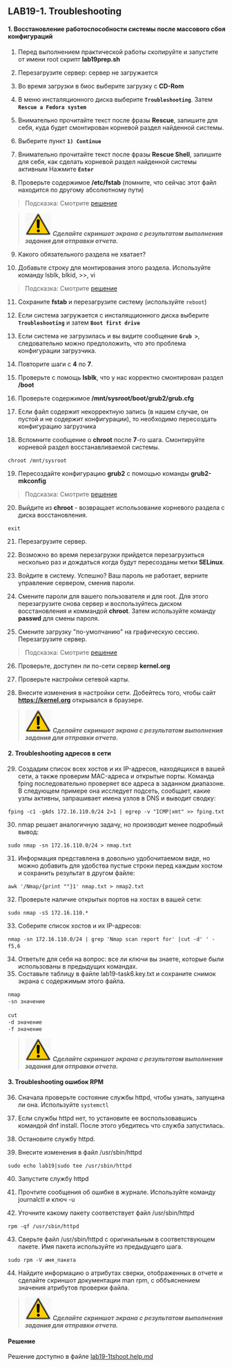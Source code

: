 ## LAB19-1. Troubleshooting


#### 1. Восстановление работоспособности системы после массового сбоя конфигураций
1. Перед выполнением практической работы скопируйте и запустите от имени root скрипт **lab19prep.sh**

2. Перезагрузите сервер: сервер не загружается

3. Во время загрузки в биос выберите загрузку с **CD-Rom**

4. В меню инсталяционного диска выберите **`Troubleshooting`**. Затем **`Rescue a Fedora system`**

5. Внимательно прочитайте текст после фразы **Rescue**, запишите для себя, куда будет смонтирован корневой раздел найденной системы.

6. Выберите пункт **`1) Continue`**

7. Внимательно прочитайте текст после фразы **Rescue Shell**, запишите для себя, как сделать корневой раздел найденной системы активным
Нажмите **`Enter`**

8. Проверьте содержимое **/etc/fstab** (помните, что сейчас этот файл находится по другому абсолютному пути)
> Подсказка: Смотрите [решение](#Решение)

>![Screenshot](../img/scr.png)
***Cделайте скриншот экрана c результатом выполнения задания для отправки отчета.***

9. Какого обязательного раздела не хватает?

10. Добавьте строку для монтирования этого раздела. Используйте команду lsblk, blkid, >>, vi
> Подсказка: Смотрите [решение](#Решение)

11. Сохраните **fstab** и перезагрузите систему (используйте `reboot`)

12. Если система загружается с инсталяцционного диска выберите **`Troubleshooting`** и затем **`Boot first drive`**

13. Если система не загрузилась и вы видите сообщение  **`Grub >`**, следовательно можно предположить, что это проблема конфигурации загрузчика.

14. Повторите шаги с **4** по **7**.

15. Проверьте с помощь **lsblk**, что у нас корректно смонтирован раздел **/boot**

16. Проверьте содержимое **/mnt/sysroot/boot/grub2/grub.cfg**

17. Если файл содержит некорректную запись (в нашем случае, он пустой и не содержит конфигурации), то необходимо пересоздать конфигурацию загрузчика

18. Вспомните сообщение о **chroot** после **7**-го шага. Смонтируйте корневой раздел восстанавливаемой системы.
```
chroot /mnt/sysroot
```
19. Пересоздайте конфигурацию **grub2** c помощью команды **grub2-mkconfig**
> Подсказка: Смотрите [решение](#Решение)

20. Выйдите из **chroot** - возвращает использование корневого раздела с диска восстановления.
```
exit
```
21. Перезагрузите сервер.

22. Возможно во время перезагрузки прийдется перезагрузиться несколько раз и дождаться когда будут пересозданы метки **SELinux**.

23. Войдите в систему. Успешно? Ваш пароль не работает, верните управление сервером, сменив пароли.

24. Смените пароли для вашего пользователя и для root. Для этого перезагрузите снова сервер и воспользуйтесь диском восстановления и коммандой **chroot**. Затем используйте команду **passwd** для смены пароля.

25. Смените загрузку "по-умолчанию" на графическую сессию. Перезагрузите сервер.
> Подсказка: Смотрите [решение](#Решение)

26. Проверьте, доступен ли по-сети сервер **kernel.org**

27. Проверьте настройки сетевой карты.

28. Внесите изменения в настройки сети. Добейтесь того, чтобы сайт **https://kernel.org** открывался в браузере.
>![Screenshot](../img/scr.png)
***Cделайте скриншот экрана c результатом выполнения задания для отправки отчета.***

#### 2. Troubleshooting адресов в сети
29. Создадим список всех хостов и их IP-адресов, находящихся в вашей сети, а также проверим MAC-адреса и открытые порты.
Команда fping последовательно проверяет все адреса в заданном диапазоне. В следующем примере она исследует подсеть, сообщает, какие узлы активны, запрашивает имена узлов в DNS и выводит сводку:
```
fping -c1 -gAds 172.16.110.0/24 2>1 | egrep -v "ICMP|xmt" >> fping.txt
```

30. nmap решает аналогичную задачу, но производит менее подробный вывод:
```
sudo nmap -sn 172.16.110.0/24 > nmap.txt
```

31. Информация представлена в довольно удобочитаемом виде, но можно добавить для удобства пустые строки перед каждым хостом и сохранить результат в другом файле:
```
awk '/Nmap/{print ""}1' nmap.txt > nmap2.txt
```

32. Проверьте наличие открытых портов на хостах в вашей сети:
```
sudo nmap -sS 172.16.110.*
```

33. Соберите список хостов и их IP-адресов:
```
nmap -sn 172.16.110.0/24 | grep 'Nmap scan report for' |cut -d' ' -f5,6
```

34. Ответьте для себя на вопрос: все ли ключи вы знаете, которые были использованы в предыдущих командах.
35. Составьте таблицу в файле lab19-task6.key.txt и сохраните снимок экрана с содержимым этого файла.
```
nmap
-sn значение

cut
-d значение
-f значение
```
>![Screenshot](../img/scr.png)
***Cделайте скриншот экрана c результатом выполнения задания для отправки отчета.***


#### 3. Troubleshooting ошибок RPM

36. Сначала проверьте состояние службы httpd, чтобы узнать, запущена ли она. Используйте `systemctl`

37. Если службы httpd нет, то установите ее воспользовавшись командой dnf install. После этого убедитесь что служба запустилась.

38. Остановите службу httpd.

39. Внесите изменения в файл /usr/sbin/httpd
```
sudo echo lab19|sudo tee /usr/sbin/httpd
```
40. Запустите службу httpd

41. Прочтите сообщения об ошибке в журнале. Используйте команду journalctl и ключ -u

42. Уточните какому пакету соответствует файл /usr/sbin/httpd
```
rpm -qf /usr/sbin/httpd
```

43. Сверьте файл /usr/sbin/httpd с оригинальным в соответствующем пакете. Имя пакета используйте из предыдущего шага.
```
sudo rpm -V имя_пакета
```

44. Найдите информацию о атрибутах сверки, отображенных в отчете и сделайте скриншот документации man rpm, с оббъяснением значения атрибутов проверки файла.
>![Screenshot](../img/scr.png)
***Cделайте скриншот экрана c результатом выполнения задания для отправки отчета.***

#### Решение
Решение доступно в файле  [lab19-1tshoot.help.md](lab19-1.tshoot.help.md)